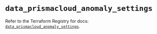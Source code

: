 # `data_prismacloud_anomaly_settings`

Refer to the Terraform Registry for docs: [`data_prismacloud_anomaly_settings`](https://registry.terraform.io/providers/paloaltonetworks/prismacloud/1.7.0/docs/data-sources/anomaly_settings).

